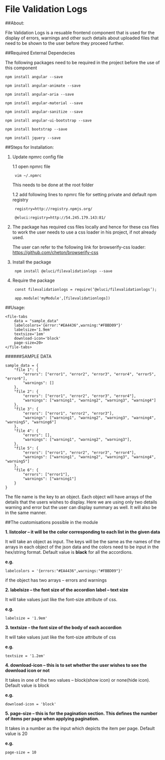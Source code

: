 # File Validation Logs


##About:

File Validation Logs is a resuable frontend component that is used for the display of errors, warnings and other such details about uploaded files that need to be shown to the user before they proceed further.


##Required External Dependecies

The following packages need to be required in the project before the use of this component

	npm install angular --save

	npm install angular-animate --save
	
	npm install angular-aria --save

	npm install angular-material --save

	npm install angular-sanitize --save

	npm install angular-ui-bootstrap --save

	npm install bootstrap --save

	npm install jquery --save


##Steps for Installation:

1. Update npmrc config file

	1.1 open npmrc file

		vim ~/.npmrc

	This needs to be done at the root folder
	
	1.2 add following lines to npmrc file for setting private and default npm registry

		
		registry=http://registry.npmjs.org/

		@eluci:registry=http://54.245.179.143:81/
		
2. The package has required css files locally and hence for these css files to work the user needs to use a css loader in his project, if not already used.

	The user can refer to the following link for browserify-css loader: https://github.com/cheton/browserify-css


3. Install the package


		npm install @eluci/filevalidationlogs --save


4. Require the package

	
		const filevalidationlogs = require(‘@eluci/filevalidationlogs’);

		app.module('myModule',[filevalidationlogs])
	

##Usage:


	<file-tabs
	    data = "sample_data"
	    labelcolors='{error:"#EA4436",warning:"#FBBD09"}'
		labelsize='1.9em' 
		textsize='1em'
	    download-icon='block' 
		page-size=20>
	</file-tabs>




######SAMPLE DATA


	sample_data = {
		"file 1": {
			"errors": ["error1", "error2", "error3", "error4", "error5", "error6"],
			"warnings": []
		},
		"file 2": {
			"errors": ["error1", "error2", "error3", "error4"],
			"warnings": ["warning1", "warning2", "warning3", "warning4"]
		},
		"file 3": {
			"errors": ["error1", "error2", "error3"],
			"warnings": ["warning1", "warning2", "warning3", "warning4", "warning5", "warning6"]
		},
		"file 4": {
			"errors": [],
			"warnings": ["warning1", "warning2", "warning3"],
		},
		"file 5": {
			"errors": ["error1", "error2", "error3", "error4"],
			"warnings": ["warning1", "warning2", "warning3", "warning4", "warning5"]
		},
		"file 6": {
			"errors": ["error1"],
			"warnings": ["warning1"]
		}
	}


The file name is the key to an object. Each object will have arrays of the details that the users wishes to display. Here we are using only two details warning and error but the user can display summary as well. It will also be in the same manner.

##The customisations possible in the module


**1. listcolor – it will be the color corresponding to each list in the given data**

It will take an object as input. The keys will be the same as the names of the arrays in each object of the json data and the colors need to be input in the hex/string format. Default value is **black** for all the accordions.

**e.g.**

	labelcolors = '{errors:"#EA4436",warnings:"#FBBD09"}'

if the object has two arrays – errors and warnings


**2. labelsize – the font size of the accordion label – text size**

It will take values just like the font-size attribute of css.

**e.g.**

	labelsize = '1.9em'


**3. textsize – the font size of the body of each accordion**

It will take values just like the font-size attribute of css

**e.g.**
	
	textsize = '1.2em'


**4. download-icon – this is to set whether the user wishes to see the download icon or not**

It takes in one of the two values – block(show icon) or none(hide icon). Default value is block

**e.g.**

	download-icon = 'block'


**5. page-size – this is for the pagination section. This defines the number of items per page when applying pagination.**

It takes in a number as the input which depicts the item per page. Default value is 20

**e.g.**
	
	page-size = 10